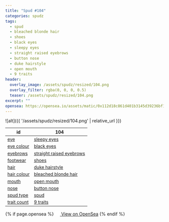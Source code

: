```yaml
---
title: "Spud #104"
categories: spudz
tags:
  - spud
  - bleached blonde hair
  - shoes
  - black eyes
  - sleepy eyes
  - straight raised eyebrows
  - button nose
  - duke hairstyle
  - open mouth
  - 9 traits
header:
  overlay_image: /assets/spudz/resized/104.png
  overlay_filter: rgba(0, 0, 0, 0.5)
  teaser: /assets/spudz/resized/104.png
excerpt: ""
opensea: https://opensea.io/assets/matic/0x112d18c861d401b3145d39236bf149f01e18beed/104
---
```

![alt]({{ '/assets/spudz/resized/104.png' | relative_url }})

| id | 104 |
|-|-|
| <a href="/traits/eye/#trait-type">eye</a> | <a href="/traits/eye/sleepy-eyes/1/#trait">sleepy eyes</a> |
| <a href="/traits/eye-colour/#trait-type">eye colour</a> | <a href="/traits/eye-colour/black-eyes/1/#trait">black eyes</a> |
| <a href="/traits/eyebrows/#trait-type">eyebrows</a> | <a href="/traits/eyebrows/straight-raised-eyebrows/1/#trait">straight raised eyebrows</a> |
| <a href="/traits/footwear/#trait-type">footwear</a> | <a href="/traits/footwear/shoes/1/#trait">shoes</a> |
| <a href="/traits/hair/#trait-type">hair</a> | <a href="/traits/hair/duke-hairstyle/1/#trait">duke hairstyle</a> |
| <a href="/traits/hair-colour/#trait-type">hair colour</a> | <a href="/traits/hair-colour/bleached-blonde-hair/1/#trait">bleached blonde hair</a> |
| <a href="/traits/mouth/#trait-type">mouth</a> | <a href="/traits/mouth/open-mouth/1/#trait">open mouth</a> |
| <a href="/traits/nose/#trait-type">nose</a> | <a href="/traits/nose/button-nose/1/#trait">button nose</a> |
| <a href="/traits/spud-type/#trait-type">spud type</a> | <a href="/traits/spud-type/spud/1/#trait">spud</a> |
| <a href="/traits/trait-count/#trait-type">trait count</a> | <a href="/traits/trait-count/9-traits/1/#trait">9 traits</a> |

{% if page.opensea %}
<a href="{{page.opensea}}" class="btn btn--info" onclick="window.open(this.href, '_blank'); return false;"><img src="/assets/images/opensea.svg" width="16px"><span>  View on OpenSea</span></a>
{% endif %}

